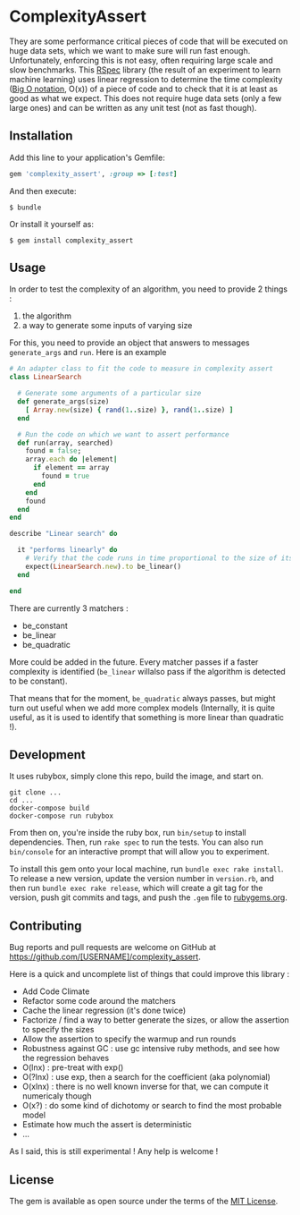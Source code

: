 # ComplexityAssert

They are some performance critical pieces of code that will be executed on huge data sets, which we want to make sure will run fast enough. Unfortunately, enforcing this is not easy, often requiring large scale and slow benchmarks. This [RSpec](http://rspec.info/) library (the result of an experiment to learn machine learning) uses linear regression to determine the time complexity ([Big O notation](http://bigocheatsheet.com/), O(x)) of a piece of code and to check that it is at least as good as what we expect. This does not require huge data sets (only a few large ones) and can be written as any unit test (not as fast though).

## Installation

Add this line to your application's Gemfile:

```ruby
gem 'complexity_assert', :group => [:test]
```

And then execute:

    $ bundle

Or install it yourself as:

    $ gem install complexity_assert

## Usage

In order to test the complexity of an algorithm, you need to provide 2 things :

1. the algorithm
2. a way to generate some inputs of varying size

For this, you need to provide an object that answers to messages `generate_args` and `run`. Here is an example

``` ruby
# An adapter class to fit the code to measure in complexity assert
class LinearSearch

  # Generate some arguments of a particular size
  def generate_args(size)
    [ Array.new(size) { rand(1..size) }, rand(1..size) ]
  end

  # Run the code on which we want to assert performance
  def run(array, searched)
    found = false;
    array.each do |element|
      if element == array
        found = true
      end
    end
    found
  end
end

describe "Linear search" do

  it "performs linearly" do
    # Verify that the code runs in time proportional to the size of its arguments
    expect(LinearSearch.new).to be_linear()
  end

end
```

There are currently 3 matchers :

* be_constant
* be_linear
* be_quadratic

More could be added in the future. Every matcher passes if a faster complexity is identified (`be_linear` willalso pass if the algorithm is detected to be constant).

That means that for the moment, `be_quadratic` always passes, but might turn out useful when we add more complex models (Internally, it is quite useful, as it is used to identify that something is more linear than quadratic !).

## Development

It uses rubybox, simply clone this repo, build the image, and start on.

```
git clone ...
cd ...
docker-compose build
docker-compose run rubybox
```

From then on, you're inside the ruby box, run `bin/setup` to install dependencies. Then, run `rake spec` to run the tests. You can also run `bin/console` for an interactive prompt that will allow you to experiment.

To install this gem onto your local machine, run `bundle exec rake install`. To release a new version, update the version number in `version.rb`, and then run `bundle exec rake release`, which will create a git tag for the version, push git commits and tags, and push the `.gem` file to [rubygems.org](https://rubygems.org).

## Contributing

Bug reports and pull requests are welcome on GitHub at https://github.com/[USERNAME]/complexity_assert.

Here is a quick and uncomplete list of things that could improve this library :

* Add Code Climate
* Refactor some code around the matchers
* Cache the linear regression (it's done twice)
* Factorize / find a way to better generate the sizes, or allow the assertion to specify the sizes
* Allow the assertion to specify the warmup and run rounds
* Robustness against GC : use gc intensive ruby methods, and see how the regression behaves
* O(lnx) : pre-treat with exp()
* O(?lnx) : use exp, then a search for the coefficient (aka polynomial)
* O(xlnx) : there is no well known inverse for that, we can compute it numericaly though
* O(x?) : do some kind of dichotomy or search to find the most probable model
* Estimate how much the assert is deterministic
* ...

As I said, this is still experimental ! Any help is welcome !

## License

The gem is available as open source under the terms of the [MIT License](http://opensource.org/licenses/MIT).
